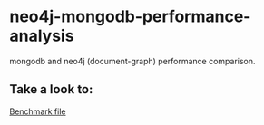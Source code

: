 # neo4j-mongodb-performance-analysis
mongodb and neo4j (document-graph) performance comparison.

## Take a look to:
[Benchmark file](report_neo4j_vs_mongodb.pdf])
